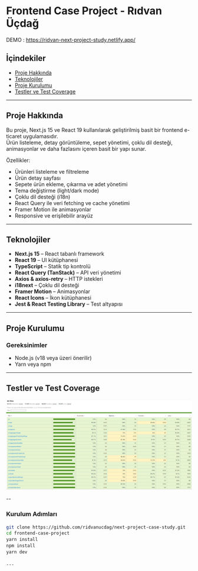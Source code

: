 # Frontend Case Project - Rıdvan Üçdağ

DEMO : https://ridvan-next-project-study.netlify.app/

## İçindekiler

- [Proje Hakkında](#proje-hakkında)
- [Teknolojiler](#teknolojiler)
- [Proje Kurulumu](#proje-kurulumu)
- [Testler ve Test Coverage](#testler-ve-test-coverage)

---

## Proje Hakkında

Bu proje, Next.js 15 ve React 19 kullanılarak geliştirilmiş basit bir frontend e-ticaret uygulamasıdır.  
Ürün listeleme, detay görüntüleme, sepet yönetimi, çoklu dil desteği, animasyonlar ve daha fazlasını içeren basit bir yapı sunar.

Özellikler:

- Ürünleri listeleme ve filtreleme
- Ürün detay sayfası
- Sepete ürün ekleme, çıkarma ve adet yönetimi
- Tema değiştirme (light/dark mode)
- Çoklu dil desteği (i18n)
- React Query ile veri fetching ve cache yönetimi
- Framer Motion ile animasyonlar
- Responsive ve erişilebilir arayüz

---

## Teknolojiler

- **Next.js 15** – React tabanlı framework  
- **React 19** – UI kütüphanesi  
- **TypeScript** – Statik tip kontrolü  
- **React Query (TanStack)** – API veri yönetimi  
- **Axios & axios-retry** – HTTP istekleri  
- **i18next** – Çoklu dil desteği  
- **Framer Motion** – Animasyonlar  
- **React Icons** – İkon kütüphanesi  
- **Jest & React Testing Library** – Test altyapısı

---

## Proje Kurulumu



### Gereksinimler

- Node.js (v18 veya üzeri önerilir)  
- Yarn veya npm

---

## Testler ve Test Coverage
![Test Sonucu](public/test.png)

--

### Kurulum Adımları

```bash
git clone https://github.com/ridvanucdag/next-project-case-study.git
cd frontend-case-project
yarn install 
npm install
yarn dev

---
